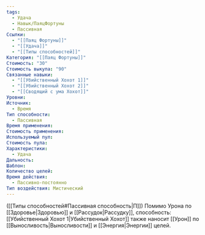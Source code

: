 ```yaml
---
tags:
  - Удача
  - Навык/ПаяцФортуны
  - Пассивная
Ссылки:
  - "[[Паяц Фортуны]]"
  - "[[Удача]]"
  - "[[Типы способностей]]"
Категория: "[[Паяц Фортуны]]"
Стоимость: "30"
Стоимость выкупа: "90"
Связанные навыки:
  - "[[Убийственный Хохот 1]]"
  - "[[Убийственный Хохот 2]]"
  - "[[Сводящий с ума Хохот]]"
Уровни: 
Источник:
  - Время
Тип способности:
  - Пассивная
Время применения: 
Стоимость применения: 
Используемый пул: 
Стоимость пула: 
Характеристики:
  - Удача
Дальность: 
Шаблон: 
Количество целей: 
Время действия:
  - Пассивно-постоянно
Тип воздействия: Мистический
---
```

([[Типы способностей#Пассивная способность|П]]) Помимо Урона по [[Здоровье|Здоровью]] и [[Рассудок|Рассудку]], способность: [[Убийственный Хохот 1|Убийственный Хохот]] также наносит [[Урон]] по [[Выносливость|Выносливости]] и [[Энергия|Энергии]] целей. 